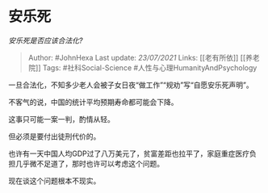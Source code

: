 # 安乐死
*安乐死是否应该合法化?*

> Author: #JohnHexa
Last update: *23/07/2021* 
Links: [[老有所依]] [[养老院]] 
Tags: #社科Social-Science #人性与心理HumanityAndPsychology 

 
一旦合法化，不知多少老人会被子女日夜“做工作”“规劝”写“自愿安乐死声明”。

不客气的说，中国的统计平均预期寿命都可能会下降。

这事只可能一案一判，酌情从轻。

但必须是要付出徒刑代价的。

也许有一天中国人均GDP过了八万美元了，贫富差距也拉平了，家庭重症医疗负担几乎微不足道了，那时也许可以考虑这个问题。

现在谈这个问题根本不现实。




